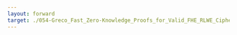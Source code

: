 ```yaml
---
layout: forward
target: ./054-Greco_Fast_Zero-Knowledge_Proofs_for_Valid_FHE_RLWE_Ciphertexts_Formation
---
```

